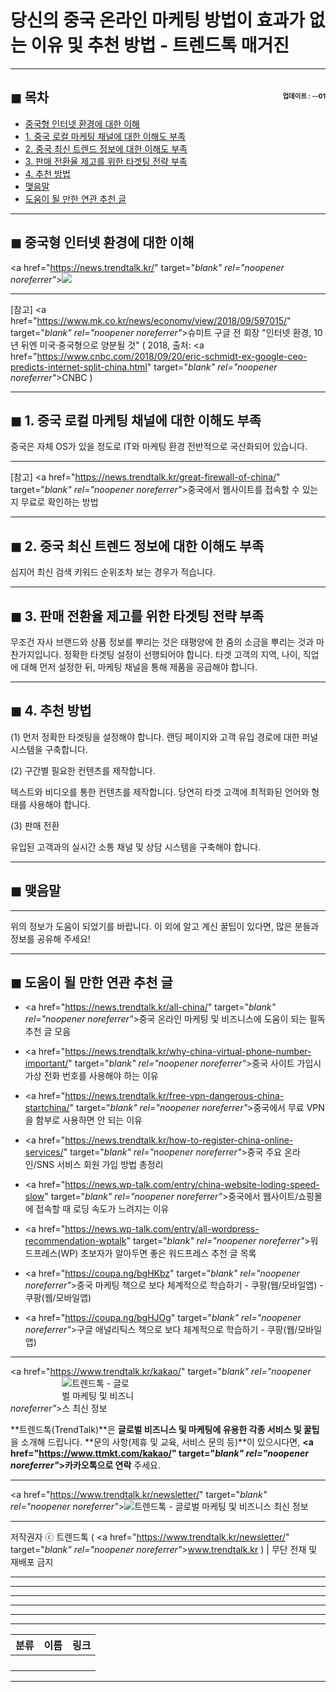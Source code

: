 # 당신의 중국 온라인 마케팅 방법이 효과가 없는 이유 및 추천 방법 - 트렌드톡 매거진

<!-- <a name="index"></a> -->
***
## ◼︎ 목차 <span style="font-size:0.5em; float:right; padding:0.5em 0 0;"><i class="fas fa-clock"></i> 업데이트 : <span class="post-year"></span>-<span class="post-month-digits"></span>-01</span>

- [중국형 인터넷 환경에 대한 이해](#index-00)
- [1. 중국 로컬 마케팅 채널에 대한 이해도 부족](#index-01)
- [2. 중국 최신 트렌드 정보에 대한 이해도 부족](#index-02)
- [3. 판매 전환율 제고를 위한 타겟팅 전략 부족](#index-03)
- [4. 추천 방법](#index-04)
- [맺음말](#index-epilogue)
- [도움이 될 만한 연관 추천 글](#recommendation)

<!-- <a name="index-00"></a> -->
***
## ◼︎ 중국형 인터넷 환경에 대한 이해

<a href="https://news.trendtalk.kr/" target="_blank" rel="noopener noreferrer"_>![](https://hellotblog.files.wordpress.com/2018/08/trendtalk-baidu-main-01-800x400.jpg)</a>


***
[참고] <a href="https://www.mk.co.kr/news/economy/view/2018/09/597015/" target="_blank" rel="noopener noreferrer"_>슈미트 구글 전 회장 "인터넷 환경, 10년 뒤엔 미국·중국형으로 양분될 것"</a> ( 2018, 출처: <a href="https://www.cnbc.com/2018/09/20/eric-schmidt-ex-google-ceo-predicts-internet-split-china.html" target="_blank" rel="noopener noreferrer"_>CNBC</a> )

<!-- <a name="index-01"></a> -->
***
## ◼︎ 1. 중국 로컬 마케팅 채널에 대한 이해도 부족

중국은 자체 OS가 있을 정도로 IT와 마케팅 환경 전반적으로 국산화되어 있습니다.

***
[참고] <a href="https://news.trendtalk.kr/great-firewall-of-china/" target="_blank" rel="noopener noreferrer"_>중국에서 웹사이트를 접속할 수 있는지 무료로 확인하는 방법</a>

<!-- <a name="index-02"></a> -->
***
## ◼︎ 2. 중국 최신 트렌드 정보에 대한 이해도 부족

심지어 최신 검색 키워드 순위조차 보는 경우가 적습니다.

<!-- <a name="index-03"></a> -->
***
## ◼︎ 3. 판매 전환율 제고를 위한 타겟팅 전략 부족

무조건 자사 브랜드와 상품 정보를 뿌리는 것은 태평양에 한 줌의 소금을 뿌리는 것과 마찬가지입니다.
정확한 타겟팅 설정이 선행되어야 합니다.
타겟 고객의 지역, 나이, 직업에 대해 먼저 설정한 뒤, 마케팅 채널을 통해 제품을 공급해야 합니다.

<!-- <a name="index-04"></a> -->
***
## ◼︎ 4. 추천 방법

(1) 먼저 정확한 타겟팅을 설정해야 합니다.
랜딩 페이지와 고객 유입 경로에 대한 퍼널 시스템을 구축합니다.

(2) 구간별 필요한 컨텐츠를 제작합니다.

텍스트와 비디오를 통한 컨텐츠를 제작합니다.
당연히 타겟 고객에 최적화된 언어와 형태를 사용해야 합니다.

(3) 판매 전환

유입된 고객과의 실시간 소통 채널 및 상담 시스템을 구축해야 합니다.

<!-- <a name="index-epilogue"></a> -->
***
## ◼︎ 맺음말

***
위의 정보가 도움이 되었기를 바랍니다.
이 외에 알고 계신 꿀팁이 있다면, 많은 분들과 정보를 공유해 주세요!

<!-- <a name="recommendation"></a> -->
***
## ◼︎ 도움이 될 만한 연관 추천 글

- <a href="https://news.trendtalk.kr/all-china/" target="_blank" rel="noopener noreferrer"_>중국 온라인 마케팅 및 비즈니스에 도움이 되는 필독 추천 글 모음</a>

- <a href="https://news.trendtalk.kr/why-china-virtual-phone-number-important/" target="_blank" rel="noopener noreferrer"_>중국 사이트 가입시 가상 전화 번호를 사용해야 하는 이유</a>

- <a href="https://news.trendtalk.kr/free-vpn-dangerous-china-startchina/" target="_blank" rel="noopener noreferrer"_>중국에서 무료 VPN을 함부로 사용하면 안 되는 이유</a>

- <a href="https://news.trendtalk.kr/how-to-register-china-online-services/" target="_blank" rel="noopener noreferrer"_>중국 주요 온라인/SNS 서비스 회원 가입 방법 총정리</a>

- <a href="https://news.wp-talk.com/entry/china-website-loding-speed-slow" target="_blank" rel="noopener noreferrer"_>중국에서 웹사이트/쇼핑몰에 접속할 때 로딩 속도가 느려지는 이유</a>

- <a href="https://news.wp-talk.com/entry/all-wordpress-recommendation-wptalk" target="_blank" rel="noopener noreferrer"_>워드프레스(WP) 초보자가 알아두면 좋은 워드프레스 추천 글 목록</a>

- <a href="https://coupa.ng/bgHKbz" target="_blank" rel="noopener noreferrer"_>중국 마케팅 책으로 보다 체계적으로 학습하기 - 쿠팡(웹/모바일앱) - 쿠팡(웹/모바일앱)</a>

- <a href="https://coupa.ng/bgHJOg" target="_blank" rel="noopener noreferrer"_>구글 애널리틱스 책으로 보다 체계적으로 학습하기 - 쿠팡(웹/모바일앱)</a>

***
<a href="https://www.trendtalk.kr/kakao/" target="_blank" rel="noopener noreferrer"_><img src="https://hellotblog.files.wordpress.com/2019/04/trendtalk-logo-round-120x120.png" style="max-width:120px;" alt="트렌드톡 - 글로벌 마케팅 및 비즈니스 최신 정보"></a>

**트렌드톡(TrendTalk)**은 **글로벌 비즈니스 및 마케팅에 유용한 각종 서비스 및 꿀팁**을 소개해 드립니다.
**문의 사항(제휴 및 교육, 서비스 문의 등)**이 있으시다면, **<a href="https://www.ttmkt.com/kakao/" target="_blank" rel="noopener noreferrer"_>카카오톡</a>으로 연락** 주세요.

***
<a href="https://www.trendtalk.kr/newsletter/" target="_blank" rel="noopener noreferrer"_>![트렌드톡 - 글로벌 마케팅 및 비즈니스 최신 정보](https://hellotblog.files.wordpress.com/2018/04/trendtalk-mkt-cover-01-966x200.jpg)</a>

***
저작권자 ⓒ 트렌드톡 ( <a href="https://www.trendtalk.kr/newsletter/" target="_blank" rel="noopener noreferrer"_>www.trendtalk.kr</a> ) | 무단 전재 및 재배포 금지

***
<!-- TrendTalk News : Middle -->
<ins class="adsbygoogle"
     style="display:block"
     data-ad-client="ca-pub-8106408173466568"
     data-ad-slot="8421395558"
     data-ad-format="auto"
     data-full-width-responsive="true"></ins>
<script>
(adsbygoogle = window.adsbygoogle || []).push({});
</script>

***
***
***
<script type="text/javascript">
  var postdate = new Date();
  var post_y = document.getElementsByClassName("post-year");
  var post_m = document.getElementsByClassName("post-month");
  var post_mm = document.getElementsByClassName("post-month-digits");
  var i;
  for (i = 0; i < post_y.length; i++) {
    post_y[i].innerHTML = postdate.getFullYear();
  }
  for (i = 0; i < post_m.length; i++) {
    post_m[i].innerHTML = postdate.getMonth() + 1;
  }
  for (i = 0; i < post_mm.length; i++) {
    post_mm[i].innerHTML = ("0" + (postdate.getMonth() + 1)).slice(-2);
  }
</script>

***
***
|분류|이름|링크|
|:-:|:-:|:-:|
||||
||||
||||
||||

***
